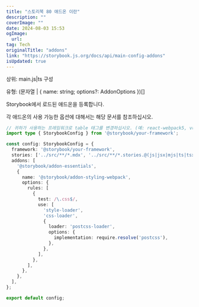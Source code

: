 ```yaml
---
title: "스토리북 80 애드온 이란"
description: ""
coverImage: ""
date: 2024-08-03 15:53
ogImage: 
  url: 
tag: Tech
originalTitle: "addons"
link: "https://storybook.js.org/docs/api/main-config-addons"
isUpdated: true
---
```







상위: main.js|ts 구성

유형: (문자열 | { name: string; options?: AddonOptions })[]

Storybook에서 로드된 애드온을 등록합니다.

각 애드온의 사용 가능한 옵션에 대해서는 해당 문서를 참조하십시오.



```typescript
// 귀하가 사용하는 프레임워크로 table 태그를 변경하십시오. (예: react-webpack5, vue3-vite)
import type { StorybookConfig } from '@storybook/your-framework';

const config: StorybookConfig = {
  framework: '@storybook/your-framework',
  stories: ['../src/**/*.mdx', '../src/**/*.stories.@(js|jsx|mjs|ts|tsx)'],
  addons: [
    '@storybook/addon-essentials',
    {
      name: '@storybook/addon-styling-webpack',
      options: {
        rules: [
          {
            test: /\.css$/,
            use: [
              'style-loader',
              'css-loader',
              {
                loader: 'postcss-loader',
                options: {
                  implementation: require.resolve('postcss'),
                },
              },
            ],
          },
        ],
      },
    },
  ],
};

export default config;
```
